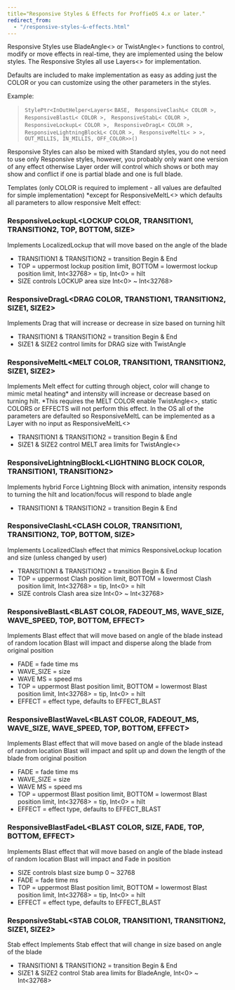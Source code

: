 ```yaml
---
title="Responsive Styles & Effects for ProffieOS 4.x or later."
redirect_from:
  - "/responsive-styles-&-effects.html"
---
```

Responsive Styles use BladeAngle<> or TwistAngle<> functions to control, modify or move effects in real-time, they are implemented using the below styles. The Responsive Styles all use Layers<> for implementation.

Defaults are included to make implementation as easy as adding just the COLOR or you can customize using the other parameters in the styles.

Example:
 
> `StylePtr<InOutHelper<Layers<`
`BASE, `
`ResponsiveClashL< COLOR >, `
`ResponsiveBlastL< COLOR >, `
`ResponsiveStabL< COLOR >, `
`ResponsiveLockupL< COLOR >, `
`ResponsiveDragL< COLOR >, `
`ResponsiveLightningBlockL< COLOR >, `
`ResponsiveMeltL< > >, `
`OUT_MILLIS, IN_MILLIS, OFF_COLOR>>()`

Responsive Styles can also be mixed with Standard styles, you do not need to use only Responsive styles, however, you probably only want one version of any effect otherwise Layer order will control which shows or both may show and conflict if one is partial blade and one is full blade.

Templates (only COLOR is required to implement - all values are defaulted for simple implementation) *except for ResponsiveMeltL<> which defaults all parameters to allow responsive Melt effect:

### ResponsiveLockupL<LOCKUP COLOR, TRANSITION1, TRANSITION2, TOP, BOTTOM, SIZE>
Implements LocalizedLockup that will move based on the angle of the blade
* TRANSITION1 & TRANSITION2 = transition Begin & End
* TOP = uppermost lockup position limit, BOTTOM = lowermost lockup position limit, Int<32768> = tip, Int<0> = hilt
* SIZE controls LOCKUP area size Int<0> ~ Int<32768>

### ResponsiveDragL<DRAG COLOR, TRANSTION1, TRANSITION2, SIZE1, SIZE2>
Implements Drag that will increase or decrease in size based on turning hilt
* TRANSITION1 & TRANSITION2 = transition Begin & End
* SIZE1 & SIZE2 control limits for DRAG size with TwistAngle

### ResponsiveMeltL<MELT COLOR, TRANSITION1, TRANSITION2, SIZE1, SIZE2>
Implements Melt effect for cutting through object, color will change to mimic metal heating* and intensity will increase or decrease based on turning hilt. 
*This requires the MELT COLOR enable TwistAngle<>, static COLORS or EFFECTS will not perform this effect. In the OS all of the parameters are defaulted so ResponsiveMeltL can be implemented as a Layer with no input as ResponsiveMeltL<>
* TRANSITION1 & TRANSITION2 = transition Begin & End
* SIZE1 & SIZE2 control MELT area limits for TwistAngle<>

### ResponsiveLightningBlockL<LIGHTNING BLOCK COLOR, TRANSITION1, TRANSITION2>
Implements hybrid Force Lightning Block with animation, intensity responds to turning the hilt and location/focus will respond to blade angle
* TRANSITION1 & TRANSITION2 = transition Begin & End

### ResponsiveClashL<CLASH COLOR, TRANSITION1, TRANSITION2, TOP, BOTTOM, SIZE>
Implements LocalizedClash effect that mimics ResponsiveLockup location and size (unless changed by user)
* TRANSITION1 & TRANSITION2 = transition Begin & End
* TOP = uppermost Clash position limit, BOTTOM = lowermost Clash position limit, Int<32768> = tip, Int<0> = hilt
* SIZE controls Clash area size Int<0> ~ Int<32768>

### ResponsiveBlastL<BLAST COLOR, FADEOUT_MS, WAVE_SIZE, WAVE_SPEED, TOP, BOTTOM, EFFECT>
Implements Blast effect that will move based on angle of the blade instead of random location Blast will impact and disperse along the blade from original position
* FADE = fade time ms
* WAVE_SIZE = size
* WAVE MS = speed ms
* TOP = uppermost Blast position limit, BOTTOM = lowermost Blast position limit, Int<32768> = tip, Int<0> = hilt
* EFFECT = effect type, defaults to EFFECT_BLAST

### ResponsiveBlastWaveL<BLAST COLOR, FADEOUT_MS, WAVE_SIZE, WAVE_SPEED, TOP, BOTTOM, EFFECT>
Implements Blast effect that will move based on angle of the blade instead of random location Blast will impact and split up and down the length of the blade from original position
* FADE = fade time ms
* WAVE_SIZE = size
* WAVE MS = speed ms
* TOP = uppermost Blast position limit, BOTTOM = lowermost Blast position limit, Int<32768> = tip, Int<0> = hilt
* EFFECT = effect type, defaults to EFFECT_BLAST

### ResponsiveBlastFadeL<BLAST COLOR, SIZE, FADE, TOP, BOTTOM, EFFECT>
Implements Blast effect that will move based on angle of the blade instead of random location Blast will impact and Fade in position
* SIZE controls blast size bump 0 ~ 32768
* FADE = fade time ms
* TOP = uppermost Blast position limit, BOTTOM = lowermost Blast position limit, Int<32768> = tip, Int<0> = hilt
* EFFECT = effect type, defaults to EFFECT_BLAST

### ResponsiveStabL<STAB COLOR, TRANSITION1, TRANSITION2, SIZE1, SIZE2>
Stab effect
Implements Stab effect that will change in size based on angle of the blade
* TRANSITION1 & TRANSITION2 = transition Begin & End
* SIZE1 & SIZE2 control Stab area limits for BladeAngle, Int<0> ~ Int<32768>
